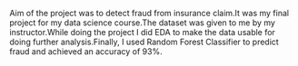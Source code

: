 Aim of the project was to detect fraud from insurance claim.It was my final project for my data science course.The dataset was given to me by my instructor.While doing the project I did EDA to make the data usable for doing further analysis.Finally, I used Random Forest Classifier to predict fraud and achieved an accuracy of 93%.
